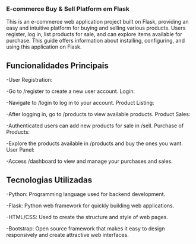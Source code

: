 ### E-commerce Buy & Sell Platform em Flask

This is an e-commerce web application project built on Flask, providing an easy and intuitive platform for buying and selling various products. Users register, log in, list products for sale, and can explore items available for purchase. This guide offers information about installing, configuring, and using this application on Flask.


## Funcionalidades Principais
-User Registration:

-Go to /register to create a new user account.
Login:

-Navigate to /login to log in to your account.
Product Listing:

-After logging in, go to /products to view available products.
Product Sales:

-Authenticated users can add new products for sale in /sell.
Purchase of Products:

-Explore the products available in /products and buy the ones you want.
User Panel:

-Access /dashboard to view and manage your purchases and sales.

## Tecnologias Utilizadas
-Python: Programming language used for backend development.

-Flask: Python web framework for quickly building web applications.

-HTML/CSS: Used to create the structure and style of web pages.

-Bootstrap: Open source framework that makes it easy to design responsively and create attractive web interfaces.
